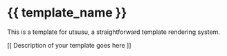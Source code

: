 # {{ template_name }}

This is a template for utsusu, a straightforward template rendering system.

[[ Description of your template goes here ]]
